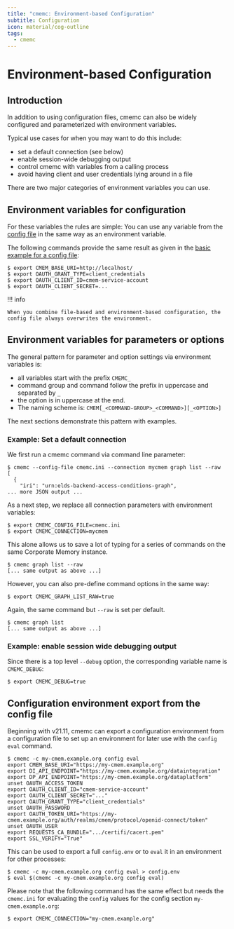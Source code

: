 ```yaml
---
title: "cmemc: Environment-based Configuration"
subtitle: Configuration
icon: material/cog-outline
tags:
  - cmemc
---
```

# Environment-based Configuration

## Introduction

In addition to using configuration files, cmemc can also be widely configured and parameterized with environment variables.

Typical use cases for when you may want to do this include:

- set a default connection (see below)
- enable session-wide debugging output
- control cmemc with variables from a calling process
- avoid having client and user credentials lying around in a file

There are two major categories of environment variables you can use.

## Environment variables for configuration

For these variables the rules are simple: You can use any variable from the [config file](../file-based-configuration/index.md) in the same way as an environment variable.

The following commands provide the same result as given in the [basic example for a config file](../file-based-configuration/index.md):

``` shell-session
$ export CMEM_BASE_URI=http://localhost/
$ export OAUTH_GRANT_TYPE=client_credentials
$ export OAUTH_CLIENT_ID=cmem-service-account
$ export OAUTH_CLIENT_SECRET=...
```

!!! info

    When you combine file-based and environment-based configuration, the config file always overwrites the environment.

## Environment variables for parameters or options

The general pattern for parameter and option settings via environment variables is:

- all variables start with the prefix `CMEMC_`
- command group and command follow the prefix in uppercase and separated by `_`
- the option is in uppercase at the end.
- The naming scheme is: `CMEM[_<COMMAND-GROUP>_<COMMAND>][_<OPTION>]`

The next sections demonstrate this pattern with examples.

### Example: Set a default connection

We first run a cmemc command via command line parameter:

``` shell-session
$ cmemc --config-file cmemc.ini --connection mycmem graph list --raw
[
  {
    "iri": "urn:elds-backend-access-conditions-graph",
... more JSON output ...
```

As a next step, we replace all connection parameters with environment variables:

``` shell-session
$ export CMEMC_CONFIG_FILE=cmemc.ini
$ export CMEMC_CONNECTION=mycmem
```

This alone allows us to save a lot of typing for a series of commands on the same Corporate Memory instance.

``` shell-session
$ cmemc graph list --raw
[... same output as above ...]
```

However, you can also pre-define command options in the same way:

``` shell-session
$ export CMEMC_GRAPH_LIST_RAW=true
```

Again, the same command but `--raw` is set per default.

``` shell-session
$ cmemc graph list
[... same output as above ...]
```

### Example: enable session wide debugging output

Since there is a top level `--debug` option, the corresponding variable name is `CMEMC_DEBUG`:

``` shell-session
$ export CMEMC_DEBUG=true
```

## Configuration environment export from the config file

Beginning with v21.11, cmemc can export a configuration environment from a configuration file to set up an environment for later use with the `config eval` command.

``` shell-session
$ cmemc -c my-cmem.example.org config eval
export CMEM_BASE_URI="https://my-cmem.example.org"
export DI_API_ENDPOINT="https://my-cmem.example.org/dataintegration"
export DP_API_ENDPOINT="https://my-cmem.example.org/dataplatform"
unset OAUTH_ACCESS_TOKEN
export OAUTH_CLIENT_ID="cmem-service-account"
export OAUTH_CLIENT_SECRET="..."
export OAUTH_GRANT_TYPE="client_credentials"
unset OAUTH_PASSWORD
export OAUTH_TOKEN_URI="https://my-cmem.example.org/auth/realms/cmem/protocol/openid-connect/token"
unset OAUTH_USER
export REQUESTS_CA_BUNDLE=".../certifi/cacert.pem"
export SSL_VERIFY="True"
```

This can be used to export a full `config.env` or to `eval` it in an environment for other processes:

``` shell-session
$ cmemc -c my-cmem.example.org config eval > config.env
$ eval $(cmemc -c my-cmem.example.org config eval)
```

Please note that the following command has the same effect but needs the `cmemc.ini` for evaluating the `config` values for the config section `my-cmem.example.org`:

``` shell-session
$ export CMEMC_CONNECTION="my-cmem.example.org"
```
